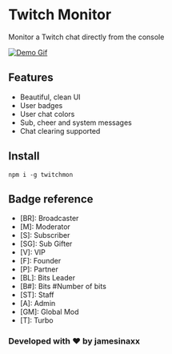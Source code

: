 # Twitch Monitor

Monitor a Twitch chat directly from the console

[![Demo Gif](https://raw.githubusercontent.com/jamesinaxx/twitchmon/public/assets/render.gif)](https://github.com/jamesinaxx/twitchmon)

## Features

- Beautiful, clean UI
- User badges
- User chat colors
- Sub, cheer and system messages
- Chat clearing supported

## Install

`npm i -g twitchmon`

## Badge reference

- \[BR\]: Broadcaster
- \[M\]: Moderator
- \[S\]: Subscriber
- \[SG\]: Sub Gifter
- \[V\]: VIP
- \[F\]: Founder
- \[P\]: Partner
- \[BL\]: Bits Leader
- \[B#\]: Bits #Number of bits
- \[ST\]: Staff
- \[A\]: Admin
- \[GM\]: Global Mod
- \[T\]: Turbo

### Developed with ❤️ by jamesinaxx
